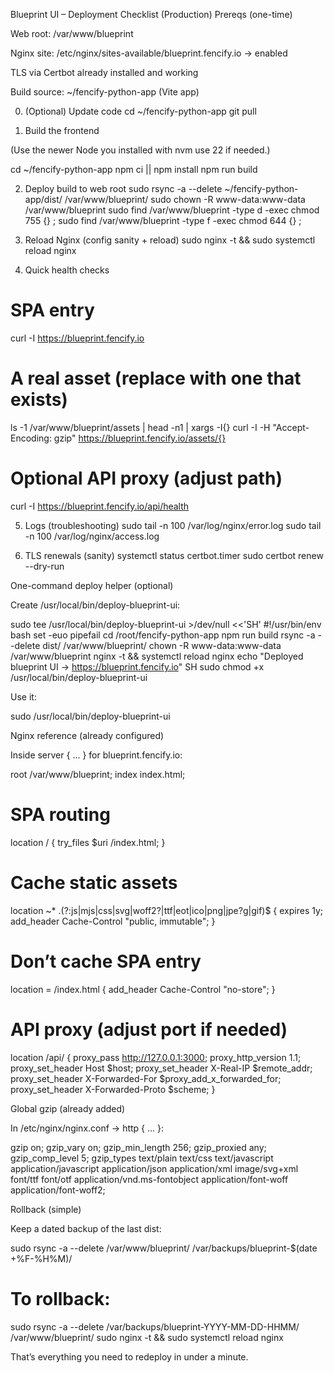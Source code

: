Blueprint UI – Deployment Checklist (Production)
Prereqs (one-time)

Web root: /var/www/blueprint

Nginx site: /etc/nginx/sites-available/blueprint.fencify.io → enabled

TLS via Certbot already installed and working

Build source: ~/fencify-python-app (Vite app)

0. (Optional) Update code
   cd ~/fencify-python-app
   git pull

1. Build the frontend

(Use the newer Node you installed with nvm use 22 if needed.)

cd ~/fencify-python-app
npm ci || npm install
npm run build

2. Deploy build to web root
   sudo rsync -a --delete ~/fencify-python-app/dist/ /var/www/blueprint/
   sudo chown -R www-data:www-data /var/www/blueprint
   sudo find /var/www/blueprint -type d -exec chmod 755 {} \;
   sudo find /var/www/blueprint -type f -exec chmod 644 {} \;

3. Reload Nginx (config sanity + reload)
   sudo nginx -t && sudo systemctl reload nginx

4. Quick health checks

# SPA entry

curl -I https://blueprint.fencify.io

# A real asset (replace with one that exists)

ls -1 /var/www/blueprint/assets | head -n1 | xargs -I{} curl -I -H "Accept-Encoding: gzip" https://blueprint.fencify.io/assets/{}

# Optional API proxy (adjust path)

curl -I https://blueprint.fencify.io/api/health

5. Logs (troubleshooting)
   sudo tail -n 100 /var/log/nginx/error.log
   sudo tail -n 100 /var/log/nginx/access.log

6. TLS renewals (sanity)
   systemctl status certbot.timer
   sudo certbot renew --dry-run

One-command deploy helper (optional)

Create /usr/local/bin/deploy-blueprint-ui:

sudo tee /usr/local/bin/deploy-blueprint-ui >/dev/null <<'SH'
#!/usr/bin/env bash
set -euo pipefail
cd /root/fencify-python-app
npm run build
rsync -a --delete dist/ /var/www/blueprint/
chown -R www-data:www-data /var/www/blueprint
nginx -t && systemctl reload nginx
echo "Deployed blueprint UI → https://blueprint.fencify.io"
SH
sudo chmod +x /usr/local/bin/deploy-blueprint-ui

Use it:

sudo /usr/local/bin/deploy-blueprint-ui

Nginx reference (already configured)

Inside server { ... } for blueprint.fencify.io:

root /var/www/blueprint;
index index.html;

# SPA routing

location / { try_files $uri /index.html; }

# Cache static assets

location ~\* \.(?:js|mjs|css|svg|woff2?|ttf|eot|ico|png|jpe?g|gif)$ {
expires 1y;
add_header Cache-Control "public, immutable";
}

# Don’t cache SPA entry

location = /index.html { add_header Cache-Control "no-store"; }

# API proxy (adjust port if needed)

location /api/ {
proxy_pass http://127.0.0.1:3000;
proxy_http_version 1.1;
proxy_set_header Host $host;
proxy_set_header X-Real-IP $remote_addr;
proxy_set_header X-Forwarded-For $proxy_add_x_forwarded_for;
proxy_set_header X-Forwarded-Proto $scheme;
}

Global gzip (already added)

In /etc/nginx/nginx.conf → http { ... }:

gzip on; gzip_vary on; gzip_min_length 256; gzip_proxied any;
gzip_comp_level 5;
gzip_types text/plain text/css text/javascript application/javascript application/json application/xml image/svg+xml font/ttf font/otf application/vnd.ms-fontobject application/font-woff application/font-woff2;

Rollback (simple)

Keep a dated backup of the last dist:

sudo rsync -a --delete /var/www/blueprint/ /var/backups/blueprint-$(date +%F-%H%M)/

# To rollback:

sudo rsync -a --delete /var/backups/blueprint-YYYY-MM-DD-HHMM/ /var/www/blueprint/
sudo nginx -t && sudo systemctl reload nginx

That’s everything you need to redeploy in under a minute.
